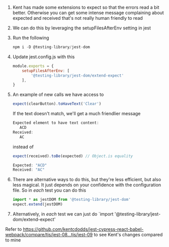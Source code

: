 1. Kent has made some extensions to expect so that the errors read a bit better.
   Otherwise you can get some intense message complaining about expected and
   received that's not really human friendly to read
1. We can do this by leveraging the setupFilesAfterEnv setting in jest
1. Run the following
   ```js
   npm i -D @testing-library/jest-dom
   ```
1. Update jest.config.js with this
   ```js
   module.exports = {
       setupFilesAfterEnv: [
           '@testing-library/jest-dom/extend-expect'
       ],
   }
   ```
1. An example of new calls we have access to

   ```js
   expect(clearButton).toHaveText('Clear')
   ```

   If the text doesn't match, we'll get a much friendlier message

   ```js
   Expected element to have text content:
      ACD
   Received:
      AC
   ```

   instead of

   ```js
   expect(received).toBe(expected) // Object.is equality

   Expected: "ACD"
   Received: "AC"
   ```

1. There are alternative ways to do this, but they're less efficient, but also
   less magical. It just depends on your confidence with the configuration file.
   So in _each_ test you can do this
   ```js
   import * as jestDOM from '@testing-library/jest-dom'
   expect.extend(jestDOM)
   ```
1. Alternatively, in _each_ test we can just do `import
   '@testing-library/jest-dom/extend-expect'

Refer to
https://github.com/kentcdodds/jest-cypress-react-babel-webpack/compare/tjs/jest-08...tjs/jest-09
to see Kent's changes compared to mine
